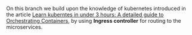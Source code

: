 On this branch we build upon the knowledge of kubernetes introduced in the article [Learn kuberntes in under 3 hours: A detailed guide to Orchestrating Containers](https://medium.freecodecamp.org/learn-kubernetes-in-under-3-hours-a-detailed-guide-to-orchestrating-containers-114ff420e882), by using **Ingress controller** for routing to the microservices.
